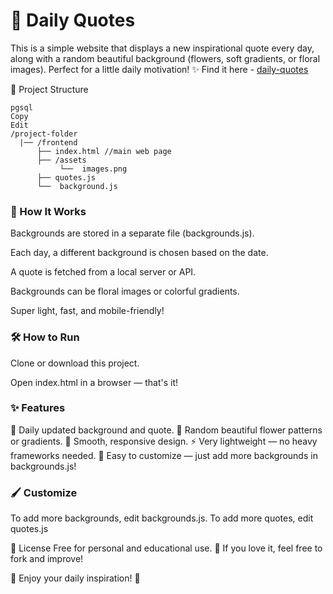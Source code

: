# 🌸 Daily Quotes 
This is a simple website that displays a new inspirational quote every day, along with a random beautiful background (flowers, soft gradients, or floral images).
Perfect for a little daily motivation! ✨
Find it here - [daily-quotes](https://vijaya22.io/daily-quotes)

📂 Project Structure
```
pgsql
Copy
Edit
/project-folder
  |── /frontend
      ├── index.html //main web page
      ├── /assets
           └──  images.png
      ├── quotes.js
      └──  background.js

```


### 🚀 How It Works
Backgrounds are stored in a separate file (backgrounds.js).

Each day, a different background is chosen based on the date.

A quote is fetched from a local server or API.

Backgrounds can be floral images or colorful gradients.

Super light, fast, and mobile-friendly!

### 🛠 How to Run
Clone or download this project.

Open index.html in a browser — that's it!

### ✨ Features
📅 Daily updated background and quote.
🎨 Random beautiful flower patterns or gradients.
🌈 Smooth, responsive design.
⚡ Very lightweight — no heavy frameworks needed.
🌸 Easy to customize — just add more backgrounds in backgrounds.js!

### 🖌 Customize
To add more backgrounds, edit backgrounds.js.
To add more quotes, edit quotes.js


📄 License
Free for personal and educational use. 🌸
If you love it, feel free to fork and improve!

🌷 Enjoy your daily inspiration! 🌷
